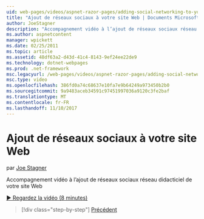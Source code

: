 ```yaml
---
uid: web-pages/videos/aspnet-razor-pages/adding-social-networking-to-your-website
title: "Ajout de réseaux sociaux à votre site Web | Documents Microsoft"
author: JoeStagner
description: "Accompagnement vidéo à l’ajout de réseaux sociaux réseau didacticiel de votre site Web"
ms.author: aspnetcontent
manager: wpickett
ms.date: 02/25/2011
ms.topic: article
ms.assetid: 48df63a2-d43d-41c4-8143-9ef24ee22de9
ms.technology: dotnet-webpages
ms.prod: .net-framework
msc.legacyurl: /web-pages/videos/aspnet-razor-pages/adding-social-networking-to-your-website
msc.type: video
ms.openlocfilehash: 386fd0a74c68637e10fa7e9b64249a973450b2b0
ms.sourcegitcommit: 9a9483aceb34591c97451997036a9120c3fe2baf
ms.translationtype: MT
ms.contentlocale: fr-FR
ms.lasthandoff: 11/10/2017
---
```

<a name="adding-social-networking-to-your-website"></a>Ajout de réseaux sociaux à votre site Web
====================
par [Joe Stagner](https://github.com/JoeStagner)

Accompagnement vidéo à l’ajout de réseaux sociaux réseau didacticiel de votre site Web

[&#9654; Regardez la vidéo (8 minutes)](https://channel9.msdn.com/Blogs/ASP-NET-Site-Videos/adding-social-networking-to-your-website)

>[!div class="step-by-step"]
[Précédent](adding-search-to-your-web-site.md)
